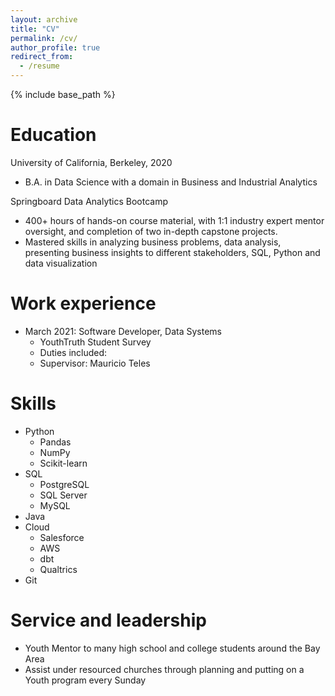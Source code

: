 ```yaml
---
layout: archive
title: "CV"
permalink: /cv/
author_profile: true
redirect_from:
  - /resume
---
```


{% include base_path %}

Education
======
University of California, Berkeley, 2020
- B.A. in Data Science with a domain in Business and Industrial Analytics

Springboard Data Analytics Bootcamp
- 400+ hours of hands-on course material, with 1:1 industry expert mentor oversight, and completion of two in-depth capstone projects. 
- Mastered skills in analyzing business problems, data analysis, presenting business insights to different stakeholders, SQL, Python and data visualization

Work experience
======
* March 2021: Software Developer, Data Systems
  * YouthTruth Student Survey
  * Duties included: 
  * Supervisor: Mauricio Teles
  
Skills
======
* Python
  * Pandas
  * NumPy
  * Scikit-learn 
* SQL
  * PostgreSQL
  * SQL Server
  * MySQL
* Java
* Cloud
  * Salesforce
  * AWS
  * dbt
  * Qualtrics
* Git
  
Service and leadership
======
* Youth Mentor to many high school and college students around the Bay Area
* Assist under resourced churches through planning and putting on a Youth program every Sunday
